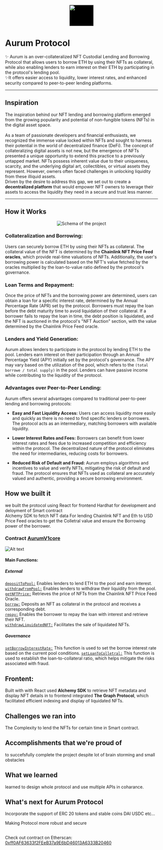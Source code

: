 <p align = "center"> 
  <img src="./svg.svg" height="70" width="80" style="background-color: black; display: inline-block;">
</p align = "center">

# Aurum Protocol
✨ Aurum is an over-collateralized NFT Custodial Lending and Borrowing Protocol that allows users to borrow ETH by using their NFTs as collateral, while also enabling lenders to earn interest on their ETH by participating in the protocol's lending pool. <br />
✨It offers easier access to liquidity, lower interest rates, and enhanced security compared to peer-to-peer lending platforms.

---
## Inspiration
The inspiration behind our NFT lending and borrowing platform emerged from the growing popularity and potential of non-fungible tokens (NFTs) in the digital asset space. <br /> <br />
As a team of passionate developers and financial enthusiasts, we recognized the immense value locked within NFTs and sought to harness their potential in the world of decentralized finance (DeFi).
The concept of collateralizing digital assets is not new, but the emergence of NFTs presented a unique opportunity to extend this practice to a previously untapped market. NFTs possess inherent value due to their uniqueness, scarcity, and the underlying digital art, collectibles, or virtual assets they represent. However, owners often faced challenges in unlocking liquidity from these illiquid assets. <br />
Driven by the desire to address this gap, we set out to create a **decentralized platform** that would empower NFT owners to leverage their assets to access the liquidity they need in a secure and trust less manner. 
***
## How it Works  
 <p align = "center">
  <img src="./schema.png" alt="Schema of the project" title="Schema" />
</p align = "center">


### Collateralization and Borrowing:
  Users can securely borrow ETH by using their NFTs as collateral. The collateral value of the NFT is determined by the **Chainlink NFT Price Feed oracles**, which provide real-time valuations of NFTs. Additionally, the user's borrowing power is calculated based on the NFT's value fetched by the oracles multiplied by the loan-to-value ratio defined by the protocol's governance.

### Loan Terms and Repayment:
  Once the price of NFTs and the borrowing power are determined, users can obtain a loan for a specific interest rate, determined by the Annual Percentage Rate (APR) set by the protocol. Borrowers must repay the loan before the debt maturity time to avoid liquidation of their collateral. If a borrower fails to repay the loan in time, the debt position is liquidated, and the NFT is auctioned in the protocol's "NFT Auction" section, with the value determined by the Chainlink Price Feed oracle.

### Lenders and Yield Generation:
  Aurum allows lenders to participate in the protocol by lending ETH to the pool. Lenders earn interest on their participation through an Annual Percentage Yield (APY) initially set by the protocol's governance. The APY may vary based on the utilization of the pool, which refers to the `(total borrowe / total supply)` in the pool. Lenders can have passive income while contributing to the liquidity of the protocol.

### Advantages over Peer-to-Peer Lending:
  Aurum offers several advantages compared to traditional peer-to-peer lending and borrowing protocols:

  * **Easy and Fast Liquidity Access:** Users can access liquidity more easily and quickly as there is no need to find specific lenders or borrowers. The protocol acts as an intermediary, matching borrowers with available liquidity.

  * **Lower Interest Rates and Fees:** Borrowers can benefit from lower interest rates and fees due to increased competition and efficiency within the protocol. The decentralized nature of the protocol eliminates the need for intermediaries, reducing costs for borrowers.

  * **Reduced Risk of Default and Fraud:** Aurum employs algorithms and incentives to value and verify NFTs, mitigating the risk of default and fraud. The protocol ensures that NFTs used as collateral are accurately valued and authentic, providing a secure borrowing environment.
  

## How we built it

we built the protocol using React for frontend 
Hardhat for development and deloyment of Smart contract  
Alchemy SDK to fetch NFT data
For lending Chainlink NFT and Eth to USD Price Feed oracles to get the Colletral value and ensure the Borrowing power of the borrower.

### Contract [AurumV1core](https://github.com/startup-dreamer/NFT-Lending-Borrowing-protocol/tree/master/Hardhat/contracts)

![Alt text](./Hardhat/graph.svg)


  #### Main Functions:
  ##### External
  [`depositToPool:`](https://github.com/startup-dreamer/NFT-Lending-Borrowing-protocol/blob/dcd5b8f60aa3eb8c096a00eb0dfbf2ee7c993e08/Hardhat/contracts/AurumV1core.sol#L107) Enables lenders to lend ETH to the pool and earn interest. <br/>
  [`withdrawFromPool:`](https://github.com/startup-dreamer/NFT-Lending-Borrowing-protocol/blob/dcd5b8f60aa3eb8c096a00eb0dfbf2ee7c993e08/Hardhat/contracts/AurumV1core.sol#L133) Enables lenders to withdraw their liquidity from the pool.<br/>
  [`getNFTPrice:`](https://github.com/startup-dreamer/NFT-Lending-Borrowing-protocol/blob/dcd5b8f60aa3eb8c096a00eb0dfbf2ee7c993e08/Hardhat/contracts/NFTPrice.sol#LL24C12-L24C23) Retrieves the price of NFTs from the Chainlink NFT Price Feed Oracle.<br/>
  [`borrow:`](https://github.com/startup-dreamer/NFT-Lending-Borrowing-protocol/blob/dcd5b8f60aa3eb8c096a00eb0dfbf2ee7c993e08/Hardhat/contracts/AurumV1core.sol#LL159C6-L159C6) Deposits an NFT as collateral in the protocol and receives a corresponding debt.<br/>
  [`repay:`](https://github.com/startup-dreamer/NFT-Lending-Borrowing-protocol/blob/dcd5b8f60aa3eb8c096a00eb0dfbf2ee7c993e08/Hardhat/contracts/AurumV1core.sol#L210) Enables the borrower to repay the loan with interest and retrieve their NFT.<br/>
  [`withdrawLiquidatedNFT:`](https://github.com/startup-dreamer/NFT-Lending-Borrowing-protocol/blob/dcd5b8f60aa3eb8c096a00eb0dfbf2ee7c993e08/Hardhat/contracts/AurumV1core.sol#L278) Facilitates the sale of liquidated NFTs.

  ##### Governance 
  [`setBorrowInterestRate:`](https://github.com/startup-dreamer/NFT-Lending-Borrowing-protocol/blob/dcd5b8f60aa3eb8c096a00eb0dfbf2ee7c993e08/Hardhat/contracts/AurumV1core.sol#L252) This function is used to set the borrow interest rate based on the current pool conditions.
  [`setLoanToColletral:`](https://github.com/startup-dreamer/NFT-Lending-Borrowing-protocol/blob/dcd5b8f60aa3eb8c096a00eb0dfbf2ee7c993e08/Hardhat/contracts/AurumV1core.sol#L252) This function is used to establish the loan-to-collateral ratio, which helps mitigate the risks associated with fraud.


## Frontent:
  Built with with React used **Alchemy SDK** to retrieve NFT metadata and display NFT details in to frontend integrated **The Graph Protocol**, which facilitated efficient indexing and display of liquidated NFTs.

## Challenges we ran into

The Complexity to lend the NFTs for certain time in Smart contract.


## Accomplishments that we're proud of

to succefsfully complete the project despite lot of brain storming and small obstacles


## What we learned
learned to design whole protocol and use multiple APIs in coharance.

## What's next for Aurum Protocol
Incorporate the support of ERC 20 tokens and stable 
coins DAI USDC etc...

Making Protocol more robust and secure
<br/><br/>


Check out contract on Etherscan: [0xff0AF63633f2FEeB37a9E6bD46013A6333B20460](https://sepolia.etherscan.io/address/0xff0af63633f2feeb37a9e6bd46013a6333b20460)
